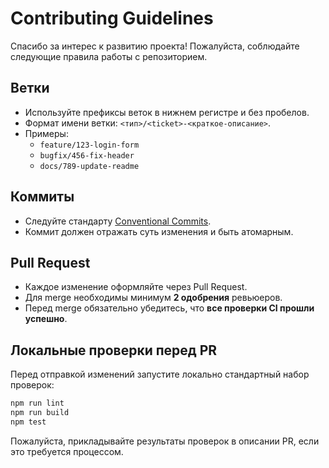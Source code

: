 # Contributing Guidelines

Спасибо за интерес к развитию проекта! Пожалуйста, соблюдайте следующие правила работы с репозиторием.

## Ветки
- Используйте префиксы веток в нижнем регистре и без пробелов.
- Формат имени ветки: `<тип>/<ticket>-<краткое-описание>`.
- Примеры:
  - `feature/123-login-form`
  - `bugfix/456-fix-header`
  - `docs/789-update-readme`

## Коммиты
- Следуйте стандарту [Conventional Commits](https://www.conventionalcommits.org/).
- Коммит должен отражать суть изменения и быть атомарным.

## Pull Request
- Каждое изменение оформляйте через Pull Request.
- Для merge необходимы минимум **2 одобрения** ревьюеров.
- Перед merge обязательно убедитесь, что **все проверки CI прошли успешно**.

## Локальные проверки перед PR
Перед отправкой изменений запустите локально стандартный набор проверок:

```bash
npm run lint
npm run build
npm test
```

Пожалуйста, прикладывайте результаты проверок в описании PR, если это требуется процессом.
